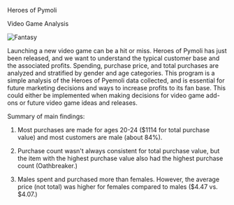 Heroes of Pymoli

Video Game Analysis

![Fantasy](Images/Fantasy.png)

Launching a new video game can be a hit or miss. Heroes of Pymoli has just been released, and we want to understand the typical customer base and the associated profits. Spending, purchase price, and total purchases are analyzed and stratified by gender and age categories. This program is a simple analysis of the Heroes of Pyemoli data collected, and is essential for future marketing decisions and ways to increase profits to its fan base. This could either be implemented when making decisions for video game add-ons or future video game ideas and releases. 

Summary of main findings:

1) Most purchases are made for ages 20-24 ($1114 for total purchase value) and most customers are male (about 84%). 

2) Purchase count wasn't always consistent for total purchase value, but the item with the highest purchase value also had the highest purchase count (Oathbreaker.) 

3) Males spent and purchased more than females. However, the average price (not total) was higher for females compared to males ($4.47 vs. $4.07.)
